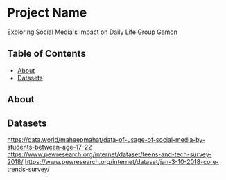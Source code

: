# Project Name

Exploring Social Media's Impact on Daily Life
Group Gamon

## Table of Contents

- [About](#about)
- [Datasets](#datasets)

## About 


## Datasets

https://data.world/maheepmahat/data-of-usage-of-social-media-by-students-between-age-17-22
https://www.pewresearch.org/internet/dataset/teens-and-tech-survey-2018/
https://www.pewresearch.org/internet/dataset/jan-3-10-2018-core-trends-survey/ 
